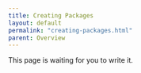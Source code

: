 ```yaml
---
title: Creating Packages
layout: default
permalink: "creating-packages.html"
parent: Overview
---
```


<p class="warning">
This page is waiting for you to write it.
</p>
